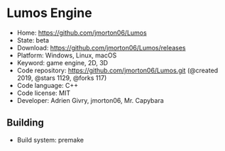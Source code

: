 # Lumos Engine

- Home: https://github.com/jmorton06/Lumos
- State: beta
- Download: https://github.com/jmorton06/Lumos/releases
- Platform: Windows, Linux, macOS
- Keyword: game engine, 2D, 3D
- Code repository: https://github.com/jmorton06/Lumos.git (@created 2019, @stars 1129, @forks 117)
- Code language: C++
- Code license: MIT
- Developer: Adrien Givry, jmorton06, Mr. Capybara

## Building

- Build system: premake
